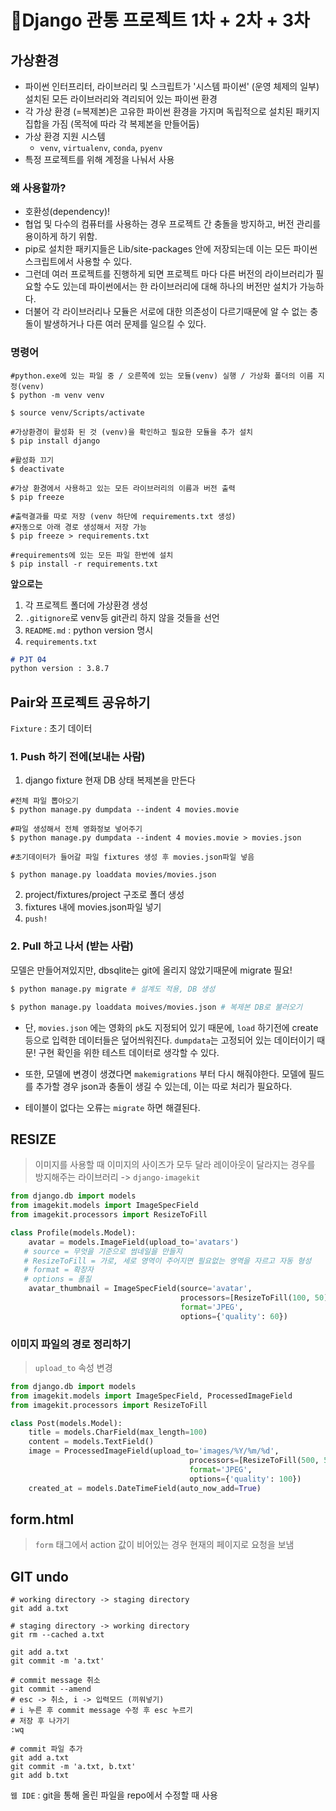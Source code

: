 # 📌Django 관통 프로젝트 1차 + 2차 + 3차



## 가상환경

- 파이썬 인터프리터, 라이브러리 및 스크립트가 '시스템 파이썬' (운영 체제의 일부) 설치된 모든 라이브러리와 격리되어 있는 파이썬 환경
- 각 가상 환경 (=복제본)은 고유한 파이썬 환경을 가지며 독립적으로 설치된 패키지 집합을 가짐 (목적에 따라 각 복제본을 만들어둠)
- 가상 환경 지원 시스템 
  - `venv`, `virtualenv`, `conda`, `pyenv`
- 특정 프로젝트를 위해 계정을 나눠서 사용

### 왜 사용할까?

- 호환성(dependency)!
- 협업 및 다수의 컴퓨터를 사용하는 경우 프로젝트 간 충돌을 방지하고, 버전 관리를 용이하게 하기 위함.
- pip로 설치한 패키지들은 Lib/site-packages 안에 저장되는데 이는 모든 파이썬 스크립트에서 사용할 수 있다.
- 그런데 여러 프로젝트를 진행하게 되면 프로젝트 마다 다른 버전의 라이브러리가 필요할 수도 있는데 파이썬에서는 한 라이브러리에 대해 하나의 버전만 설치가 가능하다.
- 더불어 각 라이브러리나 모듈은 서로에 대한 의존성이 다르기때문에 알 수 없는 충돌이 발생하거나 다른 여러 문제를 일으킬 수 있다.

### 명령어 

```shell
#python.exe에 있는 파일 중 / 오른쪽에 있는 모듈(venv) 실행 / 가상화 폴더의 이름 지정(venv)
$ python -m venv venv

$ source venv/Scripts/activate

#가상환경이 활성화 된 것 (venv)을 확인하고 필요한 모듈을 추가 설치
$ pip install django

#활성화 끄기
$ deactivate

#가상 환경에서 사용하고 있는 모든 라이브러리의 이름과 버전 출력
$ pip freeze

#출력결과를 따로 저장 (venv 하단에 requirements.txt 생성)
#자동으로 아래 경로 생성해서 저장 가능 
$ pip freeze > requirements.txt

#requirements에 있는 모든 파일 한번에 설치
$ pip install -r requirements.txt
```



**앞으로는**

1. 각 프로젝트 폴더에 가상환경 생성
2. `.gitignore`로 venv등 git관리 하지 않을 것들을 선언
3. `README.md` : python version 명시
4. `requirements.txt`

```MARKDOWN
# PJT 04
python version : 3.8.7
```



## Pair와 프로젝트 공유하기

`Fixture` : 초기 데이터

### 1. Push 하기 전에(보내는 사람)

1. django fixture 현재 DB  상태 복제본을 만든다

```shell
#전체 파일 뽑아오기 
$ python manage.py dumpdata --indent 4 movies.movie

#파일 생성해서 전체 영화정보 넣어주기 
$ python manage.py dumpdata --indent 4 movies.movie > movies.json

#초기데이터가 들어갈 파일 fixtures 생성 후 movies.json파일 넣음 

$ python manage.py loaddata movies/movies.json
```

2. project/fixtures/project 구조로 폴더 생성
3. fixtures 내에 movies.json파일 넣기
4. `push!`



### 2. Pull 하고 나서 (받는 사람)

모델은 만들어져있지만, dbsqlite는 git에 올리지 않았기때문에 migrate 필요!

```bash
$ python manage.py migrate # 설계도 적용, DB 생성

$ python manage.py loaddata moives/movies.json # 복제본 DB로 불러오기
```

- 단, `movies.json` 에는 영화의 `pk`도 지정되어 있기 때문에,  `load` 하기전에 create 등으로 입력한 데이터들은 덮어씌워진다. `dumpdata`는 고정되어 있는 데이터이기 때문! 구현 확인을 위한 테스트 데이터로 생각할 수 있다.

- 또한, 모델에 변경이 생겼다면 `makemigrations` 부터 다시 해줘야한다. 모델에 필드를 추가할 경우 json과 충돌이 생길 수 있는데, 이는 따로 처리가 필요하다.

- 테이블이 없다는 오류는  `migrate` 하면 해결된다.



## RESIZE

> 이미지를 사용할 때 이미지의 사이즈가 모두 달라 레이아웃이 달라지는 경우를 방지해주는 라이브러리 -> `django-imagekit`

```python
from django.db import models
from imagekit.models import ImageSpecField
from imagekit.processors import ResizeToFill

class Profile(models.Model):
    avatar = models.ImageField(upload_to='avatars')
   # source = 무엇을 기준으로 썸네일을 만들지
   # ResizeToFill = 가로, 세로 영역이 주어지면 필요없는 영역을 자르고 자동 형성
   # format = 확장자
   # options = 품질
    avatar_thumbnail = ImageSpecField(source='avatar',
                                      processors=[ResizeToFill(100, 50)],
                                      format='JPEG',
                                      options={'quality': 60})
```



### 이미지 파일의 경로 정리하기

> `upload_to` 속성 변경

```python
from django.db import models
from imagekit.models import ImageSpecField, ProcessedImageField
from imagekit.processors import ResizeToFill

class Post(models.Model):
    title = models.CharField(max_length=100)
    content = models.TextField()
    image = ProcessedImageField(upload_to='images/%Y/%m/%d',
                                        processors=[ResizeToFill(500, 500)],
                                        format='JPEG',
                                        options={'quality': 100})
    created_at = models.DateTimeField(auto_now_add=True)
```



## form.html

> `form` 태그에서 action 값이 비어있는 경우 현재의 페이지로 요청을 보냄



## GIT undo

```shell
# working directory -> staging directory
git add a.txt

# staging directory -> working directory
git rm --cached a.txt

git add a.txt
git commit -m 'a.txt'

# commit message 취소
git commit --amend
# esc -> 취소, i -> 입력모드 (끼워넣기) 
# i 누른 후 commit message 수정 후 esc 누르기
# 저장 후 나가기 
:wq

# commit 파일 추가 
git add a.txt
git commit -m 'a.txt, b.txt'
git add b.txt
```



`웹 IDE` : git을 통해 올린 파일을 repo에서 수정할 때 사용